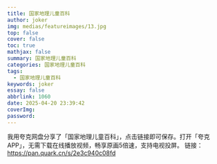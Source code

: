 ```yaml
---
title: 国家地理儿童百科
author: joker
img: medias/featureimages/13.jpg
top: false
cover: false
toc: true
mathjax: false
summary: 国家地理儿童百科
categories: 国家地理儿童百科
tags:
  - 国家地理儿童百科
keywords: joker
essay: false
abbrlink: 1060
date: 2025-04-20 23:39:42
coverImg:
password:
---
```


我用夸克网盘分享了「国家地理儿童百科」，点击链接即可保存。打开「夸克APP」，无需下载在线播放视频，畅享原画5倍速，支持电视投屏。
链接：https://pan.quark.cn/s/2e3c940c08fd
